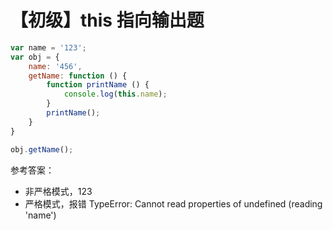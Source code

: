 # 【初级】this 指向输出题

```js
var name = '123';
var obj = {
    name: '456',
    getName: function () {
        function printName () {
            console.log(this.name);
        }
        printName();
    }
}

obj.getName();
```

参考答案：

- 非严格模式，123
- 严格模式，报错 TypeError: Cannot read properties of undefined (reading 'name')
